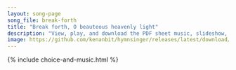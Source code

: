 ```yaml
---
layout: song-page
song_file: break-forth
title: "Break forth, O beauteous heavenly light"
description: "View, play, and download the PDF sheet music, slideshow, and audio. Lyrics: Break forth, O beauteous heav'nly light, and usher in the morning. O shepherds, shrink not with affright, but hear the angel's warning. This child, no... english christian 4part morning"
image: https://github.com/kenanbit/hymnsinger/releases/latest/download/break-forth-trad.png
---
```


{% include choice-and-music.html %}